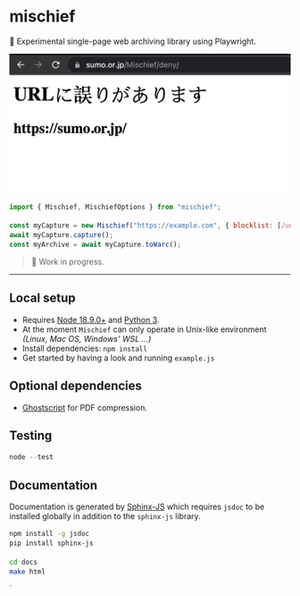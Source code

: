 # mischief
🥸 Experimental single-page web archiving library using Playwright. 

![](mischief.png)

```javascript
import { Mischief, MischiefOptions } from "mischief";

const myCapture = new Mischief("https://example.com", { blocklist: [/unsafedomain.com/, ...MischiefOptions.default.blocklist] });
await myCapture.capture();
const myArchive = await myCapture.toWarc();
```

> 🚧 Work in progress.

---

## Local setup
- Requires [Node 18.9.0+](https://nodejs.org/en/) and [Python 3](https://www.python.org/). 
- At the moment `Mischief` can only operate in Unix-like environment _(Linux, Mac OS, Windows' WSL ...)_
- Install dependencies: `npm install`
- Get started by having a look and running `example.js`

## Optional dependencies
- [Ghostscript](https://www.ghostscript.com/) for PDF compression.

## Testing
``` javascript
node --test
```

## Documentation
Documentation is generated by [Sphinx-JS](https://github.com/mozilla/sphinx-js)
which requires `jsdoc` to be installed globally in addition to the `sphinx-js` library.

``` sh
npm install -g jsdoc
pip install sphinx-js

cd docs
make html
```

`
